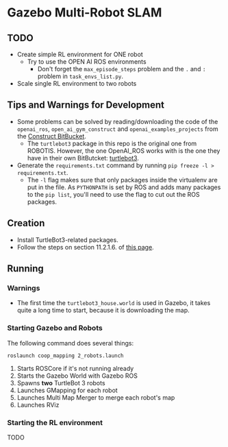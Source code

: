 # Gazebo Multi-Robot SLAM

## TODO

- Create simple RL environment for ONE robot
    - Try to use the OPEN AI ROS environments
        - Don't forget the `max_episode_steps` problem and the `.` and `:` problem in `task_envs_list.py`.
- Scale single RL environment to two robots

## Tips and Warnings for Development

- Some problems can be solved by reading/downloading the code of the `openai_ros`, `open_ai_gym_construct` and `openai_examples_projects` from the [Construct BitBucket](https://bitbucket.org/theconstructcore/).
    - The `turtlebot3` package in this repo is the original one from ROBOTIS. However, the one OpenAI_ROS works with is the one they have in their own BitButcket: [turtlebot3](https://bitbucket.org/theconstructcore/turtlebot3/src/master/).
- Generate the `requirements.txt` command by running `pip freeze -l > requirements.txt`.
    - The `-l` flag makes sure that only packages inside the virtualenv are put in the file. As `PYTHONPATH` is set by ROS and adds many packages to the `pip list`, you'll need to use the flag to cut out the ROS packages.

## Creation

- Install TurtleBot3-related packages.
- Follow the steps on section 11.2.1.6. of [this page](http://emanual.robotis.com/docs/en/platform/turtlebot3/simulation/#turtlebot3-simulation-using-gazebo).

## Running

### Warnings

- The first time the `turtlebot3_house.world` is used in Gazebo, it takes quite a long time to start, because it is downloading the map.

### Starting Gazebo and Robots

The following command does several things:

```
roslaunch coop_mapping 2_robots.launch 
```

1. Starts ROSCore if it's not running already
1. Starts the Gazebo World with Gazebo ROS
1. Spawns **two** TurtleBot 3 robots
1. Launches GMapping for each robot
1. Launches Multi Map Merger to merge each robot's map
1. Launches RViz

### Starting the RL environment

TODO
